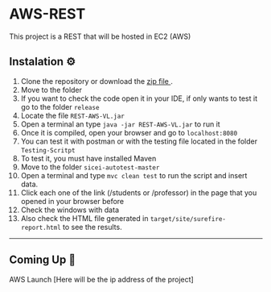 # AWS-REST

This project is a REST that will be hosted in EC2 (AWS)

## Instalation ⚙️
1. Clone the repository or download the <a href="https://github.com/VictorLavalle/AWS-REST/releases/tag/v1.0"> zip file </a>.
2. Move to the folder
3. If you want to check the code open it in your IDE, if only wants to test it go to the folder `release`
4. Locate the file `REST-AWS-VL.jar`
5. Open a terminal an type `java -jar REST-AWS-VL.jar` to run it
6. Once it is compiled, open your browser and go to `localhost:8080`
7. You can test it with postman or with the testing file located in the folder `Testing-Scritpt`
8.  To test it, you must have installed Maven
9.  Move to the folder `sicei-autotest-master`
10.  Open a terminal and type `mvc clean test` to run the script and insert data.
11.  Click each one of the link (/students or /professor) in the page that you opened in your browser before
12.  Check the windows with data
13.  Also check the HTML file generated in `target/site/surefire-report.html` to see the results.

<hr>

## Coming Up  🚀 
AWS Launch  [Here will be the ip address of the project]
